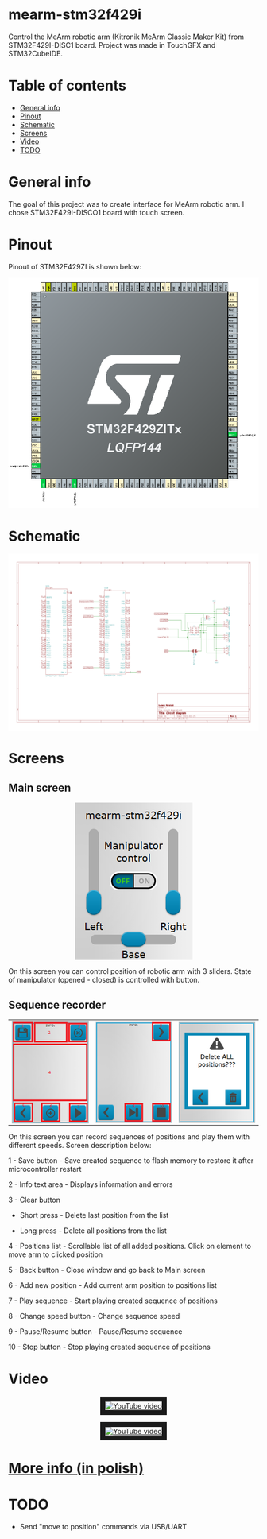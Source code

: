 # mearm-stm32f429i
Control the MeArm robotic arm (Kitronik MeArm Classic Maker Kit) from STM32F429I-DISC1 board. Project was made in TouchGFX and STM32CubeIDE.

# Table of contents

* [General info](#general-info)
* [Pinout](#pinout)
* [Schematic](#schematic)
* [Screens](#screens)
* [Video](#video)
* [TODO](#todo)


# General info

The goal of this project was to create interface for MeArm robotic arm. I chose STM32F429I-DISCO1 board with touch screen. 

# Pinout

Pinout of STM32F429ZI is shown below:
<p align="center">
  <img align="center" src="/Img/pinout.png">
</p>

# Schematic

<p align="center">
  <img align="center" src="/Schematic/circuit diagram.png">
</p>

# Screens

## Main screen

<p align="center">
  <img align="center" src="/Img/screenshot.png">
</p>

On this screen you can control position of robotic arm with 3 sliders. State of manipulator (opened - closed) is controlled with button.

## Sequence recorder

<p align="center">
  <table>
    <tr>
      <th>
        <img align="center" src="/Img/screenshot2.png">
      </th>
      <th>
        <img align="center" src="/Img/screenshot3.png">
      </th>
      <th>
        <img align="center" src="/Img/screenshot4.png">
      </th>
    </tr>
  </table>
</p>

On this screen you can record sequences of positions and play them with different speeds. Screen description below:

1 - Save button - Save created sequence to flash memory to restore it after microcontroller restart

2 - Info text area - Displays information and errors

3 - Clear button

- Short press - Delete last position from the list

- Long press - Delete all positions from the list


4 - Positions list - Scrollable list of all added positions. Click on element to move arm to clicked position

5 - Back button - Close window and go back to Main screen

6 - Add new position - Add current arm position to positions list

7 - Play sequence - Start playing created sequence of positions

8 - Change speed button - Change sequence speed

9 - Pause/Resume button - Pause/Resume sequence

10 - Stop button - Stop playing created sequence of positions


# Video

<p align="center">
<a href="http://www.youtube.com/watch?feature=player_embedded&v=v-BcKC6yjKo
" target="_blank"><img src="http://img.youtube.com/vi/v-BcKC6yjKo/0.jpg" 
alt="YouTube video" border="10" /></a>
</p>
<p align="center">
<a href="http://www.youtube.com/watch?feature=player_embedded&v=I4xNoNbD62k
" target="_blank"><img src="http://img.youtube.com/vi/I4xNoNbD62k/0.jpg" 
alt="YouTube video" border="10" /></a>
</p>

# [More info (in polish)](https://narolski.eu/2021/02/28/mearm-stm32f429i/)

# TODO
- Send "move to position" commands via USB/UART
